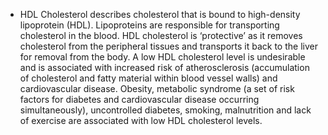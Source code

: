 - HDL Cholesterol describes cholesterol that is bound to high-density lipoprotein (HDL). Lipoproteins are responsible for transporting cholesterol in the blood. HDL cholesterol is ‘protective’ as it
  removes cholesterol from the peripheral tissues and transports it back to the liver for removal from the body. A low HDL cholesterol level is undesirable and is associated with increased risk of atherosclerosis (accumulation of cholesterol and fatty material within blood vessel walls) and cardiovascular disease. Obesity, metabolic syndrome (a set of risk factors for diabetes and cardiovascular disease occurring simultaneously), uncontrolled diabetes, smoking, malnutrition
  and lack of exercise are associated with low HDL cholesterol levels.